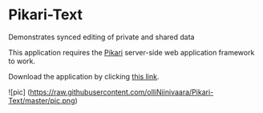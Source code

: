 # Pikari-Text
Demonstrates synced editing of private and shared data

This application requires the [Pikari](](https://github.com/olliNiinivaara/Pikari/)) server-side web application framework to work.

Download the application by clicking [this link](https://raw.githubusercontent.com/olliNiinivaara/Pikari-Text/master/index.html).

![pic] (https://raw.githubusercontent.com/olliNiinivaara/Pikari-Text/master/pic.png)